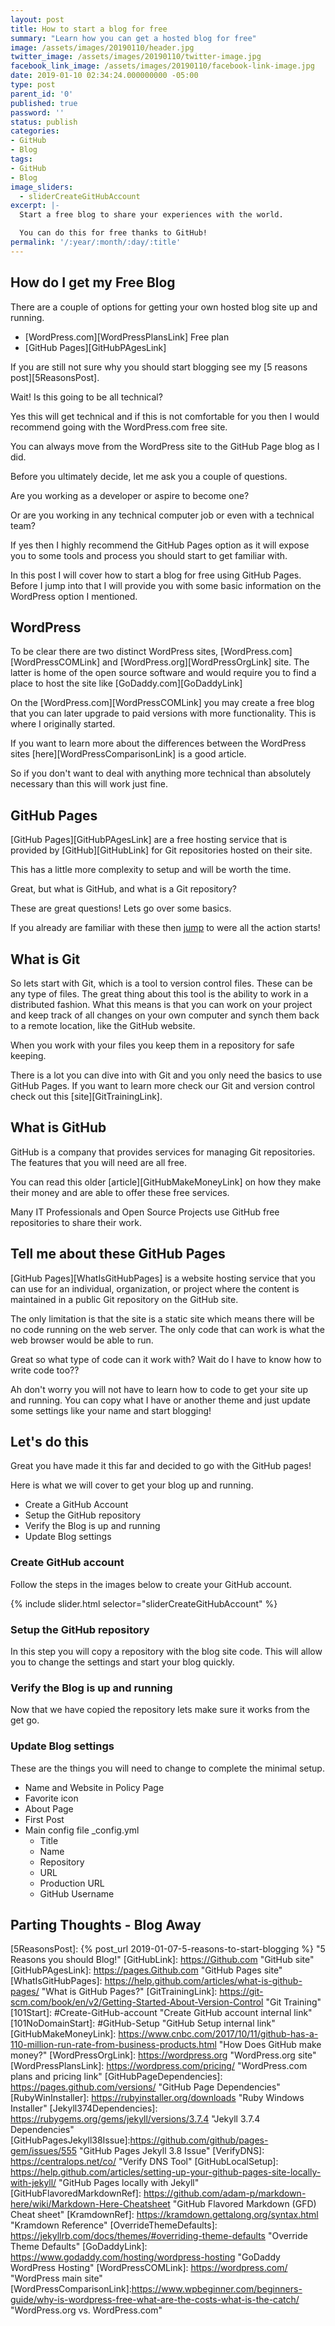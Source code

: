 ```yaml
---
layout: post
title: How to start a blog for free
summary: "Learn how you can get a hosted blog for free"
image: /assets/images/20190110/header.jpg
twitter_image: /assets/images/20190110/twitter-image.jpg
facebook_link_image: /assets/images/20190110/facebook-link-image.jpg
date: 2019-01-10 02:34:24.000000000 -05:00
type: post
parent_id: '0'
published: true
password: ''
status: publish
categories:
- GitHub
- Blog
tags:
- GitHub
- Blog
image_sliders:
  - sliderCreateGitHubAccount
excerpt: |-
  Start a free blog to share your experiences with the world.

  You can do this for free thanks to GitHub!
permalink: '/:year/:month/:day/:title'
---
```


## How do I get my Free Blog

There are a couple of options for getting your own hosted blog site up and running.

- [WordPress.com][WordPressPlansLink] Free plan
- [GitHub Pages][GitHubPAgesLink]

If you are still not sure why you should start blogging see my [5 reasons post][5ReasonsPost].

Wait! Is this going to be all technical?

Yes this will get technical and if this is not comfortable for you then I would recommend going with the WordPress.com free site.

You can always move from the WordPress site to the GitHub Page blog as I did.

Before you ultimately decide, let me ask you a couple of questions.

Are you working as a developer or aspire to become one?

Or are you working in any technical computer job or even with a technical team?

If yes then I highly recommend the GitHub Pages option as it will expose you to some tools and process you should start to get familiar with.

In this post I will cover how to start a blog for free using GitHub Pages. Before I jump into that I will provide you with some basic information on the WordPress option I mentioned.

## WordPress

To be clear there are two distinct WordPress sites, [WordPress.com][WordPressCOMLink] and [WordPress.org][WordPressOrgLink] site. The latter is home of the open source software and would require you to find a place to host the site like [GoDaddy.com][GoDaddyLink]

On the [WordPress.com][WordPressCOMLink] you may create a free blog that you can later upgrade to paid versions with more functionality. This is where I originally started.

If you want to learn more about the differences between the WordPress sites [here][WordPressComparisonLink] is a good article.

So if you don't want to deal with anything more technical than absolutely necessary than this will work just fine.

## GitHub Pages

[GitHub Pages][GitHubPAgesLink] are a free hosting service that is provided by [GitHub][GitHubLink] for Git repositories hosted on their site.

This has a little more complexity to setup and will be worth the time.

Great, but what is GitHub, and what is a Git repository?

These are great questions! Lets go over some basics.

If you already are familiar with these then [jump](#create-github-account) to were all the action starts!

## What is Git

So lets start with Git, which is a tool to version control files. These can be any type of files. The great thing about this tool is the ability to work in a distributed fashion. What this means is that you can work on your project and keep track of all changes on your own computer and synch them back to a remote location, like the GitHub website.

When you work with your files you keep them in a repository for safe keeping.

There is a lot you can dive into with Git and you only need the basics to use GitHub Pages. If you want to learn more check our Git and version control check out this [site][GitTrainingLink].

## What is GitHub

GitHub is a company that provides services for managing Git repositories. The features that you will need are all free.

You can read this older [article][GitHubMakeMoneyLink] on how they make their money and are able to offer these free services.

Many IT Professionals and Open Source Projects use GitHub free repositories to share their work.

## Tell me about these GitHub Pages

[GitHub Pages][WhatIsGitHubPages] is a website hosting service that you can use for an individual, organization, or project where the content is maintained in a public Git repository on the GitHub site.

The only limitation is that the site is a static site which means there will be no code running on the web server. The only code that can work is what the web browser would be able to run.

Great so what type of code can it work with? Wait do I have to know how to write code too??

Ah don't worry you will not have to learn how to code to get your site up and running. You can copy what I have or another theme and just update some settings like your name and start blogging!

## Let's do this

Great you have made it this far and decided to go with the GitHub pages!

Here is what we will cover to get your blog up and running.

- Create a GitHub Account
- Setup the GitHub repository
- Verify the Blog is up and running
- Update Blog settings

### Create GitHub account

Follow the steps in the images below to create your GitHub account.

{% include slider.html selector="sliderCreateGitHubAccount" %}

### Setup the GitHub repository

In this step you will copy a repository with the blog site code. This will allow you to change the settings and start your blog quickly.


### Verify the Blog is up and running

Now that we have copied the repository lets make sure it works from the get go.

### Update Blog settings

These are the things you will need to change to complete the minimal setup.

- Name and Website in Policy Page
- Favorite icon
- About Page
- First Post
- Main config file _config.yml
  - Title
  - Name
  - Repository
  - URL
  - Production URL
  - GitHub Username

## Parting Thoughts - Blog Away


[5ReasonsPost]: {% post_url 2019-01-07-5-reasons-to-start-blogging %}  "5 Reasons you should Blog!"
[GitHubLink]: https://Github.com "GitHub site"
[GitHubPAgesLink]: https://pages.Github.com "GitHub Pages site"
[WhatIsGitHubPages]: https://help.github.com/articles/what-is-github-pages/ "What is GitHub Pages?"
[GitTrainingLink]: https://git-scm.com/book/en/v2/Getting-Started-About-Version-Control "Git Training"
[101Start]: #Create-GitHub-account "Create GitHub account internal link"
[101NoDomainStart]: #GitHub-Setup "GitHub Setup internal link"
[GitHubMakeMoneyLink]: https://www.cnbc.com/2017/10/11/github-has-a-110-million-run-rate-from-business-products.html "How Does GitHub make money?"
[WordPressOrgLink]: https://wordpress.org "WordPress.org site"
[WordPressPlansLink]: https://wordpress.com/pricing/ "WordPress.com plans and pricing link"
[GitHubPageDependencies]: https://pages.github.com/versions/ "GitHub Page Dependencies"
[RubyWinInstaller]: https://rubyinstaller.org/downloads "Ruby Windows Installer"
[Jekyll374Dependencies]: https://rubygems.org/gems/jekyll/versions/3.7.4 "Jekyll 3.7.4 Dependencies"
[GitHubPagesJekyll38Issue]:https://github.com/github/pages-gem/issues/555 "GitHub Pages Jekyll 3.8 Issue"
[VerifyDNS]: https://centralops.net/co/ "Verify DNS Tool"
[GitHubLocalSetup]: https://help.github.com/articles/setting-up-your-github-pages-site-locally-with-jekyll/ "GitHub Pages locally with Jekyll"
[GitHubFlavoredMarkdownRef]: https://github.com/adam-p/markdown-here/wiki/Markdown-Here-Cheatsheet "GitHub Flavored Markdown (GFD) Cheat sheet"
[KramdownRef]: https://kramdown.gettalong.org/syntax.html "Kramdown Reference"
[OverrideThemeDefaults]: https://jekyllrb.com/docs/themes/#overriding-theme-defaults "Override Theme Defaults"
[GoDaddyLink]: https://www.godaddy.com/hosting/wordpress-hosting "GoDaddy WordPress Hosting"
[WordPressCOMLink]: https://wordpress.com/ "WordPress main site"
[WordPressComparisonLink]:https://www.wpbeginner.com/beginners-guide/why-is-wordpress-free-what-are-the-costs-what-is-the-catch/ "WordPress.org vs. WordPress.com"
